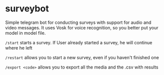 # surveybot

Simple telegram bot for conducting surveys with support for audio and video messages. It uses Vosk for voice
recognition, so you better put your model in model file.

```/start``` starts a survey. If User already started a survey, he will continue where he left

```/restart``` allows you to start a new survey, even if you haven't finished one

```/export <code>``` allows you to export all the media and the .csv with results
